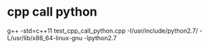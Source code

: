 # cpp call python

g++ -std=c++11 test_cpp_call_python.cpp -I/usr/include/python2.7/ -L/usr/lib/x86_64-linux-gnu -lpython2.7
